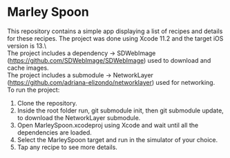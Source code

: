 # Marley Spoon

This repository contains a simple app displaying a list of recipes and details for these recipes.
The project was done using Xcode 11.2 and the target iOS version is 13.\  
The project includes a dependency -> SDWebImage (https://github.com/SDWebImage/SDWebImage) used to download and cache images.  
The project includes a submodule -> NetworkLayer (https://github.com/adriana-elizondo/networklayer) used for networking.  
To run the project:  
  
1. Clone the repository.
2. Inside the root folder run, git submodule init, then git submodule update, to download the NetworkLayer submodule.
3. Open MarleySpoon.xcodeproj using Xcode and wait until all the dependencies are loaded.
4. Select the MarleySpoon target and run in the simulator of your choice.
5. Tap any recipe to see more details.

